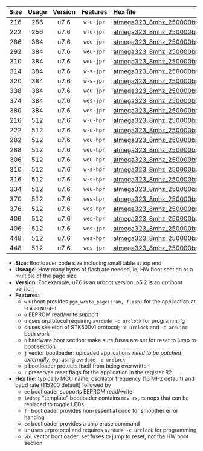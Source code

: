 |Size|Usage|Version|Features|Hex file|
|:-:|:-:|:-:|:-:|:--|
|216|256|u7.6|`w-u-jpr`|[atmega323_8mhz_250000bps_ur_vbl.hex](https://raw.githubusercontent.com/stefanrueger/urboot/main/bootloaders/atmega323/fcpu_8mhz/250000_bps/atmega323_8mhz_250000bps_ur_vbl.hex)|
|222|256|u7.6|`w-u-jpr`|[atmega323_8mhz_250000bps_lednop_ur_vbl.hex](https://raw.githubusercontent.com/stefanrueger/urboot/main/bootloaders/atmega323/fcpu_8mhz/250000_bps/atmega323_8mhz_250000bps_lednop_ur_vbl.hex)|
|286|384|u7.6|`weu-jpr`|[atmega323_8mhz_250000bps_ee_ur_vbl.hex](https://raw.githubusercontent.com/stefanrueger/urboot/main/bootloaders/atmega323/fcpu_8mhz/250000_bps/atmega323_8mhz_250000bps_ee_ur_vbl.hex)|
|292|384|u7.6|`weu-jpr`|[atmega323_8mhz_250000bps_ee_lednop_ur_vbl.hex](https://raw.githubusercontent.com/stefanrueger/urboot/main/bootloaders/atmega323/fcpu_8mhz/250000_bps/atmega323_8mhz_250000bps_ee_lednop_ur_vbl.hex)|
|310|384|u7.6|`weu-jpr`|[atmega323_8mhz_250000bps_ee_lednop_fr_ur_vbl.hex](https://raw.githubusercontent.com/stefanrueger/urboot/main/bootloaders/atmega323/fcpu_8mhz/250000_bps/atmega323_8mhz_250000bps_ee_lednop_fr_ur_vbl.hex)|
|314|384|u7.6|`w-s-jpr`|[atmega323_8mhz_250000bps_vbl.hex](https://raw.githubusercontent.com/stefanrueger/urboot/main/bootloaders/atmega323/fcpu_8mhz/250000_bps/atmega323_8mhz_250000bps_vbl.hex)|
|320|384|u7.6|`w-s-jpr`|[atmega323_8mhz_250000bps_lednop_vbl.hex](https://raw.githubusercontent.com/stefanrueger/urboot/main/bootloaders/atmega323/fcpu_8mhz/250000_bps/atmega323_8mhz_250000bps_lednop_vbl.hex)|
|338|384|u7.6|`weu-jpr`|[atmega323_8mhz_250000bps_ee_lednop_fr_ce_ur_vbl.hex](https://raw.githubusercontent.com/stefanrueger/urboot/main/bootloaders/atmega323/fcpu_8mhz/250000_bps/atmega323_8mhz_250000bps_ee_lednop_fr_ce_ur_vbl.hex)|
|374|384|u7.6|`wes-jpr`|[atmega323_8mhz_250000bps_ee_vbl.hex](https://raw.githubusercontent.com/stefanrueger/urboot/main/bootloaders/atmega323/fcpu_8mhz/250000_bps/atmega323_8mhz_250000bps_ee_vbl.hex)|
|380|384|u7.6|`wes-jpr`|[atmega323_8mhz_250000bps_ee_lednop_vbl.hex](https://raw.githubusercontent.com/stefanrueger/urboot/main/bootloaders/atmega323/fcpu_8mhz/250000_bps/atmega323_8mhz_250000bps_ee_lednop_vbl.hex)|
|216|512|u7.6|`w-u-hpr`|[atmega323_8mhz_250000bps_ur.hex](https://raw.githubusercontent.com/stefanrueger/urboot/main/bootloaders/atmega323/fcpu_8mhz/250000_bps/atmega323_8mhz_250000bps_ur.hex)|
|222|512|u7.6|`w-u-hpr`|[atmega323_8mhz_250000bps_lednop_ur.hex](https://raw.githubusercontent.com/stefanrueger/urboot/main/bootloaders/atmega323/fcpu_8mhz/250000_bps/atmega323_8mhz_250000bps_lednop_ur.hex)|
|282|512|u7.6|`weu-hpr`|[atmega323_8mhz_250000bps_ee_ur.hex](https://raw.githubusercontent.com/stefanrueger/urboot/main/bootloaders/atmega323/fcpu_8mhz/250000_bps/atmega323_8mhz_250000bps_ee_ur.hex)|
|288|512|u7.6|`weu-hpr`|[atmega323_8mhz_250000bps_ee_lednop_ur.hex](https://raw.githubusercontent.com/stefanrueger/urboot/main/bootloaders/atmega323/fcpu_8mhz/250000_bps/atmega323_8mhz_250000bps_ee_lednop_ur.hex)|
|306|512|u7.6|`weu-hpr`|[atmega323_8mhz_250000bps_ee_lednop_fr_ur.hex](https://raw.githubusercontent.com/stefanrueger/urboot/main/bootloaders/atmega323/fcpu_8mhz/250000_bps/atmega323_8mhz_250000bps_ee_lednop_fr_ur.hex)|
|310|512|u7.6|`w-s-hpr`|[atmega323_8mhz_250000bps.hex](https://raw.githubusercontent.com/stefanrueger/urboot/main/bootloaders/atmega323/fcpu_8mhz/250000_bps/atmega323_8mhz_250000bps.hex)|
|316|512|u7.6|`w-s-hpr`|[atmega323_8mhz_250000bps_lednop.hex](https://raw.githubusercontent.com/stefanrueger/urboot/main/bootloaders/atmega323/fcpu_8mhz/250000_bps/atmega323_8mhz_250000bps_lednop.hex)|
|334|512|u7.6|`weu-hpr`|[atmega323_8mhz_250000bps_ee_lednop_fr_ce_ur.hex](https://raw.githubusercontent.com/stefanrueger/urboot/main/bootloaders/atmega323/fcpu_8mhz/250000_bps/atmega323_8mhz_250000bps_ee_lednop_fr_ce_ur.hex)|
|370|512|u7.6|`wes-hpr`|[atmega323_8mhz_250000bps_ee.hex](https://raw.githubusercontent.com/stefanrueger/urboot/main/bootloaders/atmega323/fcpu_8mhz/250000_bps/atmega323_8mhz_250000bps_ee.hex)|
|376|512|u7.6|`wes-hpr`|[atmega323_8mhz_250000bps_ee_lednop.hex](https://raw.githubusercontent.com/stefanrueger/urboot/main/bootloaders/atmega323/fcpu_8mhz/250000_bps/atmega323_8mhz_250000bps_ee_lednop.hex)|
|406|512|u7.6|`wes-hpr`|[atmega323_8mhz_250000bps_ee_lednop_fr.hex](https://raw.githubusercontent.com/stefanrueger/urboot/main/bootloaders/atmega323/fcpu_8mhz/250000_bps/atmega323_8mhz_250000bps_ee_lednop_fr.hex)|
|406|512|u7.6|`wes-jpr`|[atmega323_8mhz_250000bps_ee_lednop_fr_vbl.hex](https://raw.githubusercontent.com/stefanrueger/urboot/main/bootloaders/atmega323/fcpu_8mhz/250000_bps/atmega323_8mhz_250000bps_ee_lednop_fr_vbl.hex)|
|448|512|u7.6|`wes-hpr`|[atmega323_8mhz_250000bps_ee_lednop_fr_ce.hex](https://raw.githubusercontent.com/stefanrueger/urboot/main/bootloaders/atmega323/fcpu_8mhz/250000_bps/atmega323_8mhz_250000bps_ee_lednop_fr_ce.hex)|
|448|512|u7.6|`wes-jpr`|[atmega323_8mhz_250000bps_ee_lednop_fr_ce_vbl.hex](https://raw.githubusercontent.com/stefanrueger/urboot/main/bootloaders/atmega323/fcpu_8mhz/250000_bps/atmega323_8mhz_250000bps_ee_lednop_fr_ce_vbl.hex)|

- **Size:** Bootloader code size including small table at top end
- **Useage:** How many bytes of flash are needed, ie, HW boot section or a multiple of the page size
- **Version:** For example, u7.6 is an urboot version, o5.2 is an optiboot version
- **Features:**
  + `w` urboot provides `pgm_write_page(sram, flash)` for the application at `FLASHEND-4+1`
  + `e` EEPROM read/write support
  + `u` uses urprotocol requiring `avrdude -c urclock` for programming
  + `s` uses skeleton of STK500v1 protocol; `-c urclock` and `-c arduino` both work
  + `h` hardware boot section: make sure fuses are set for reset to jump to boot section
  + `j` vector bootloader: uploaded applications *need to be patched externally*, eg, using `avrdude -c urclock`
  + `p` bootloader protects itself from being overwritten
  + `r` preserves reset flags for the application in the register R2
- **Hex file:** typically MCU name, oscillator frequency (16 MHz default) and baud rate (115200 default) followed by
  + `ee` bootloader supports EEPROM read/write
  + `lednop` "template" bootloader contains `mov rx,rx` nops that can be replaced to toggle LEDs
  + `fr` bootloader provides non-essential code for smoother error handing
  + `ce` bootloader provides a chip erase command
  + `ur` uses urprotocol and requires `avrdude -c urclock` for programming
  + `vbl` vector bootloader: set fuses to jump to reset, not the HW boot section
